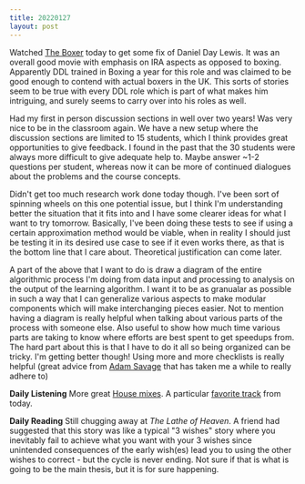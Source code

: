 ```yaml
---
title: 20220127
layout: post
---
```


Watched [The Boxer](https://letterboxd.com/film/the-boxer/) today to get some fix of Daniel Day Lewis. It was an overall good movie with emphasis on IRA aspects as opposed to boxing. Apparently DDL trained in Boxing a year for this role and was claimed to be good enough to contend with actual boxers in the UK. This sorts of stories seem to be true with every DDL role which is part of what makes him intriguing, and surely seems to carry over into his roles as well. 

Had my first in person discussion sections in well over two years! Was very nice to be in the classroom again. We have a new setup where the discussion sections are limited to 15 students, which I think provides great opportunities to give feedback. I found in the past that the 30 students were always more difficult to give adequate help to. Maybe answer ~1-2 questions per student, whereas now it can be more of continued dialogues about the problems and the course concepts. 

Didn't get too much research work done today though. I've been sort of spinning wheels on this one potential issue, but I think I'm understanding better the situation that it fits into and I have some clearer ideas for what I want to try tomorrow. Basically, I've been doing these tests to see if using a certain approximation method would be viable, when in reality I should just be testing it in its desired use case to see if it even works there, as that is the bottom line that I care about. Theoretical justification can come later. 

A part of the above that I want to do is draw a diagram of the entire algorithmic process I'm doing from data input and processing to analysis on the output of the learning algorithm. I want it to be as granualar as possible in such a way that I can generalize various aspects to make modular components which will make interchanging pieces easier. Not to mention having a diagram is really helpful when talking about various parts of the process with someone else. Also useful to show how much time various parts are taking to know where efforts are best spent to get speedups from. The hard part about this is that I have to do it all so being organized can be tricky. I'm getting better though! Using more and more checklists is really helpful (great advice from [Adam Savage](https://www.goodreads.com/book/show/43319933-every-tool-s-a-hammer) that has taken me a while to really adhere to)

**Daily Listening**
More great [House mixes](https://www.youtube.com/watch?v=4hne2euSKEE). A particular [favorite track](https://www.youtube.com/watch?v=JyGFMYd9cSk) from today.


**Daily Reading**
Still chugging away at *The Lathe of Heaven*. A friend had suggested that this story was like a typical "3 wishes" story where you inevitably fail to achieve what you want with your 3 wishes since unintended consequences of the early wish(es) lead you to using the other wishes to correct - but the cycle is never ending. Not sure if that is what is going to be the main thesis, but it is for sure happening.